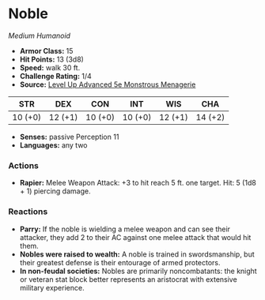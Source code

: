 # Noble

*Medium* *Humanoid*

- **Armor Class:** 15
- **Hit Points:** 13 (3d8)
- **Speed:** walk 30 ft.
- **Challenge Rating:** 1/4
- **Source:** [Level Up Advanced 5e Monstrous Menagerie](https://www.levelup5e.com)

| STR | DEX | CON | INT | WIS | CHA |
| --- | --- | --- | --- | --- | --- |
| 10 (+0) | 12 (+1) | 10 (+0) | 10 (+0) | 12 (+1) | 14 (+2) |

- **Senses:** passive Perception 11
- **Languages:** any two
### Actions
- **Rapier:** Melee Weapon Attack: +3 to hit  reach 5 ft.  one target. Hit: 5 (1d8 + 1) piercing damage.
### Reactions
- **Parry:** If the noble is wielding a melee weapon and can see their attacker, they add 2 to their AC against one melee attack that would hit them.
- **Nobles were raised to wealth:** A noble is trained in swordsmanship, but their greatest defense is their entourage of armed protectors.
- **In non-feudal societies:** Nobles are primarily noncombatants: the knight or veteran stat block better represents an aristocrat with extensive military experience.
